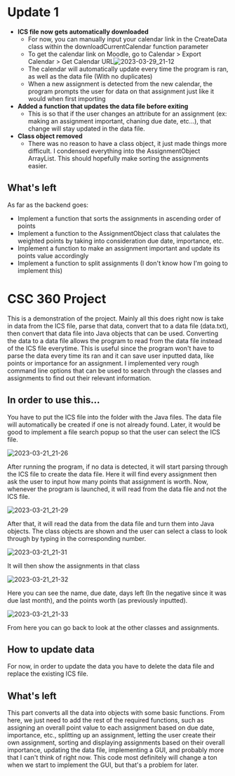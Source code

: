 # Update 1
- **ICS file now gets automatically downloaded**
  - For now, you can manually input your calendar link in the CreateData class within the downloadCurrentCalendar function parameter
  - To get the calendar link on Moodle, go to Calendar > Export Calendar > Get Calendar URL![2023-03-29_21-12](https://user-images.githubusercontent.com/120692984/228710269-24d96e25-1db1-418a-9da4-9723319356e7.png)
  - The calendar will automatically update every time the program is ran, as well as the data file (With no duplicates)
  - When a new assignment is detected from the new calendar, the program prompts the user for data on that assignment just like it would when first importing
- **Added a function that updates the data file before exiting**
  - This is so that if the user changes an attribute for an assignment (ex: making an assignment important, chaning due date, etc...), that change will stay updated in the data file. 
- **Class object removed**
  - There was no reason to have a class object, it just made things more difficult. I condensed everything into the AssignmentObject ArrayList. This should hopefully make sorting the assignments easier. 

## What's left
As far as the backend goes:
- Implement a function that sorts the assignments in ascending order of points
- Implement a function to the AssignmentObject class that calulates the weighted points by taking into consideration due date, importance, etc.
- Implement a function to make an assignment important and update its points value accordingly
- Implement a function to split assignments (I don't know how I'm going to implement this)





# CSC 360 Project
This is a demonstration of the project. Mainly all this does right now is take in data from the ICS file, parse that data, convert that to a data file (data.txt),
then convert that data file into Java objects that can be used. Converting the data to a data file allows the program to read from the data file instead of the ICS file everytime. This is useful since the program won't have to parse the data every time its ran and it can save user inputted data, like points or importance for an assignment. I implemented very rough command line options that can be used to search
through the classes and assignments to find out their relevant information. 
## In order to use this...
You have to put the ICS file into the folder with the Java files. The data file will automatically be created if one is not already found. Later, it would be good to implement a file search popup so that the user can select the ICS file. 

![2023-03-21_21-26](https://user-images.githubusercontent.com/120692984/226786005-b026204d-fec2-415d-827c-d6e163b080f9.png)

After running the program, if no data is detected, it will start parsing through the ICS file to create the data file. Here it will find every assignment then ask the user to input how many points that assignment is worth. Now, whenever the program is launched, it will read from the data file and not the ICS file. 

![2023-03-21_21-29](https://user-images.githubusercontent.com/120692984/226786411-ee00d938-6db7-4fed-b6e5-7631b7ab361b.png)

After that, it will read the data from the data file and turn them into Java objects. The class objects are shown and the user can select a class to look through by typing in the corresponding number. 

![2023-03-21_21-31](https://user-images.githubusercontent.com/120692984/226786707-f642eff3-a932-46b0-9f19-2f7407afe37e.png)

It will then show the assignments in that class

![2023-03-21_21-32](https://user-images.githubusercontent.com/120692984/226786794-66564e87-cef1-40f4-8523-dcd9d97ab285.png)

Here you can see the name, due date, days left (In the negative since it was due last month), and the points worth (as previously inputted).

![2023-03-21_21-33](https://user-images.githubusercontent.com/120692984/226786942-ad82d077-551d-4bfb-b959-e7d2c9c9eb69.png)

From here you can go back to look at the other classes and assignments.

## How to update data
For now, in order to update the data you have to delete the data file and replace the existing ICS file. 

## What's left
This part converts all the data into objects with some basic functions. From here, we just need to add the rest of the required functions, such 
as assigning an overall point value to each assignment based on due date, importance, etc., splitting up an assignment, letting the user create their
own assignment, sorting and displaying assignments based on their overall importance, updating the data file, implementing a GUI, and probably more 
that I can't think of right now. This code most definitely will change a ton when we start to implement the GUI, but that's a problem for later. 
